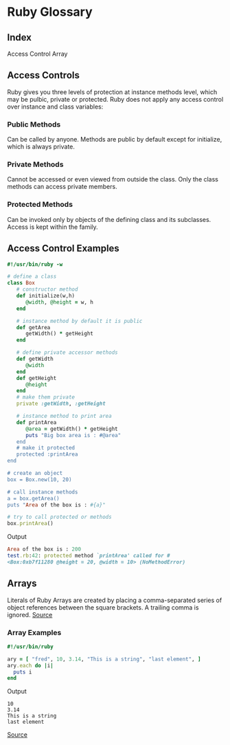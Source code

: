 # Ruby Glossary

## Index
Access Control
Array


## Access Controls
Ruby gives you three levels of protection at instance methods level, which may be pulbic, private or protected. Ruby does not apply any access control over instance and class variables:

### Public Methods
Can be called by anyone. Methods are public by default except for initialize, which is always private.

### Private Methods
Cannot be accessed or even viewed from outside the class. Only the class methods can access private members.

### Protected Methods
Can be invoked only by objects of the defining class and its subclasses. Access is kept within the family.

## Access Control Examples

``` Ruby
#!/usr/bin/ruby -w

# define a class
class Box
   # constructor method
   def initialize(w,h)
      @width, @height = w, h
   end

   # instance method by default it is public
   def getArea
      getWidth() * getHeight
   end

   # define private accessor methods
   def getWidth
      @width
   end
   def getHeight
      @height
   end
   # make them private
   private :getWidth, :getHeight

   # instance method to print area
   def printArea
      @area = getWidth() * getHeight
      puts "Big box area is : #@area"
   end
   # make it protected
   protected :printArea
end

# create an object
box = Box.new(10, 20)

# call instance methods
a = box.getArea()
puts "Area of the box is : #{a}"

# try to call protected or methods
box.printArea()
```

Output
``` Ruby
Area of the box is : 200
test.rb:42: protected method `printArea' called for #
<Box:0xb7f11280 @height = 20, @width = 10> (NoMethodError)
```



## Arrays
Literals of Ruby Arrays are created by placing a comma-separated series of object references between the square brackets. A trailing comma is ignored. [Source](https://www.tutorialspoint.com/ruby/ruby_variables.htm)


### Array Examples

``` Ruby
#!/usr/bin/ruby

ary = [ "fred", 10, 3.14, "This is a string", "last element", ]
ary.each do |i|
  puts i
end
```

Output
```
10
3.14
This is a string
last element
```

[Source](https://www.tutorialspoint.com/ruby/ruby_variables.htm)
